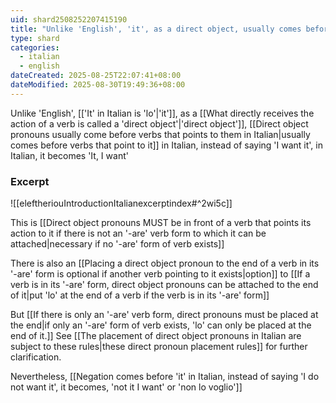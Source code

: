 ```yaml
---
uid: shard2508252207415190
title: "Unlike 'English', 'it', as a direct object, usually comes before verbs that point to it in Italian, instead of saying 'I want it', in Italian, it becomes 'It, I want'"
type: shard
categories:
  - italian
  - english
dateCreated: 2025-08-25T22:07:41+08:00
dateModified: 2025-08-30T19:49:36+08:00
---
```

Unlike 'English', [['It' in Italian is 'lo'|'it']], as a [[What directly receives the action of a verb is called a 'direct object'|'direct object']], [[Direct object pronouns usually come before verbs that points to them in Italian|usually comes before verbs that point to it]] in Italian, instead of saying 'I want it', in Italian, it becomes 'It, I want'

### Excerpt
![[eleftheriouIntroductionItalianexcerptindex#^2wi5c]]

This is [[Direct object pronouns MUST be in front of a verb that points its action to it if there is not an '-are' verb form to which it can be attached|necessary if no '-are' form of verb exists]]

There is also an [[Placing a direct object pronoun to the end of a verb in its '-are' form is optional if another verb pointing to it exists|option]] to [[If a verb is in its '-are' form, direct object pronouns can be attached to the end of it|put 'lo' at the end of a verb if the verb is in its '-are' form]]

But [[If there is only an '-are' verb form, direct pronouns must be placed at the end|if only an '-are' form of verb exists, 'lo' can only be placed at the end of it.]] See [[The placement of direct object pronouns in Italian are subject to these rules|these direct pronoun placement rules]] for further clarification.

Nevertheless, [[Negation comes before 'it' in Italian, instead of saying 'I do not want it', it becomes, 'not it I want' or 'non lo voglio']]
 